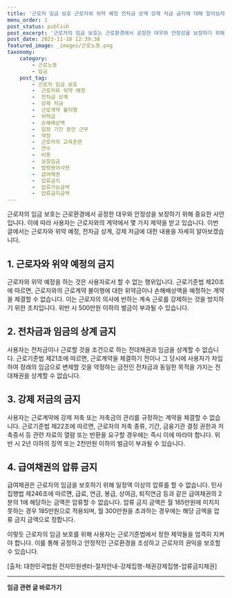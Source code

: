 ```yaml
---
title: '근로자 임금 보호 근로자와 위약 예정 전차금 상계 강제 저금 금지에 대해 알아보자'
menu_order: 1
post_status: publish
post_excerpt: '근로자의 임금 보호는 근로환경에서 공정한 대우와 안정성을 보장하기 위해 중요한 사안입니다. 이에 따라 사용자는 근로자와의 계약에서 몇 가지 제약을 받고 있습니다. 이번 글에서는 근로자와 위약 예정, 전차금 상계, 강제 저금에 대한 내용을 자세히 알아보겠습니다.'
post_date: 2023-11-10 12:39:38
featured_image: _images/근로노동.png
taxonomy:
    category:
        - 근로노동
        - 임금
    post_tag:
        - 근로자 임금 보호
        -  근로자와 위약 예정
        -  전차금 상계
        -  강제 저금
        -  근로계약 불이행
        -  위약금
        -  손해배상액
        -  일정 기간 동안 근무
        -  약정
        -  근로자의 교육훈련
        -  연수
        -  비용
        -  실질임금
        -  법령용어사전
        -  급여채권
        -  압류금지
        -  압류가능금액
        -  압류금지금액
---
```



근로자의 임금 보호는 근로환경에서 공정한 대우와 안정성을 보장하기 위해 중요한 사안입니다. 이에 따라 사용자는 근로자와의 계약에서 몇 가지 제약을 받고 있습니다. 이번 글에서는 근로자와 위약 예정, 전차금 상계, 강제 저금에 대한 내용을 자세히 알아보겠습니다.

## 1. 근로자와 위약 예정의 금지
근로자와 위약 예정을 하는 것은 사용자로서 할 수 없는 행위입니다. 근로기준법 제20조에 따르면, 근로자와의 근로계약 불이행에 대한 위약금이나 손해배상액을 예정하는 계약을 체결할 수 없습니다. 이는 근로자의 의사에 반하는 계속 근로를 강제하는 것을 방지하기 위한 조치입니다. 위반 시 500만원 이하의 벌금이 부과될 수 있습니다.

## 2. 전차금과 임금의 상계 금지
사용자는 전차금이나 근로할 것을 조건으로 하는 전대채권과 임금을 상계할 수 없습니다. 근로기준법 제21조에 따르면, 근로계약을 체결하기 전이나 그 당시에 사용자가 차입하여 장래의 임금으로 변제할 것을 약정하는 금전인 전차금과 동일한 목적을 가지는 전대채권을 상계할 수 없습니다.

## 3. 강제 저금의 금지
사용자는 근로계약에 강제 저축 또는 저축금의 관리를 규정하는 계약을 체결할 수 없습니다. 근로기준법 제22조에 따르면, 근로자의 저축 종류, 기간, 금융기관 결정 권한과 저축증서 등 관련 자료의 열람 또는 반환을 요구할 경우에는 즉시 이에 따라야 합니다. 위반 시 2년 이하의 징역 또는 2천만원 이하의 벌금이 부과될 수 있습니다.

## 4. 급여채권의 압류 금지
급여채권은 근로자의 임금을 보호하기 위해 일정액 이상의 압류를 할 수 없습니다. 민사집행법 제246조에 따르면, 급료, 연금, 봉급, 상여금, 퇴직연금 등과 같은 급여채권의 2분의 1에 해당하는 금액은 압류할 수 없습니다. 압류 금지 금액은 월 185만원에 미치지 못하는 경우 185만원으로 적용되며, 월 300만원을 초과하는 경우에는 해당 금액을 압류 금지 금액으로 정합니다.

이렇듯 근로자의 임금 보호를 위해 사용자는 근로기준법에서 정한 제약들을 엄격히 지켜야 합니다. 이를 통해 공정하고 안정적인 근로환경을 조성하고 근로자의 권익을 보호할 수 있습니다.

[출처: 대한민국법원 전자민원센터-절차안내-강제집행-채권강제집행-압류금지채권]
<!-- wp:separator -->
<hr class="wp-block-separator has-alpha-channel-opacity"/>
<!-- /wp:separator -->

<!-- wp:group {"backgroundColor":"base","layout":{"type":"constrained"}} -->
<div class="wp-block-group has-base-background-color has-background"><!-- wp:paragraph {"align":"center","fontSize":"medium"} -->
<p class="has-text-align-center has-large-font-size"><strong>임금 관련 글 바로가기</strong></p>
<!-- /wp:paragraph -->


<!-- wp:latest-posts {"categories":[{"id":11225,"count":19,"description":"","link":"https://uknowlaw.com/category/%ec%9e%84%ea%b8%88/","name":"임금","slug":"임금","taxonomy":"category","parent":0,"meta":[],"_links":{"self":[{"href":"https://uknowlaw.com/wp-json/wp/v2/categories/11225"}],"collection":[{"href":"https://uknowlaw.com/wp-json/wp/v2/categories"}],"about":[{"href":"https://uknowlaw.com/wp-json/wp/v2/taxonomies/category"}],"wp:post_type":[{"href":"https://uknowlaw.com/wp-json/wp/v2/posts?categories=11225"}],"curies":[{"name":"wp","href":"https://api.w.org/{rel}","templated":true}]}}],"postsToShow":100,"excerptLength":28,"postLayout":"grid","columns":2,"featuredImageAlign":"left","featuredImageSizeSlug":"large","fontSize":18px} /--></div>
<!-- /wp:group -->